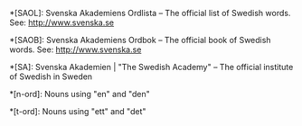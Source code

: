 
*[SAOL]: Svenska Akademiens Ordlista – The official list of Swedish words. See: http://www.svenska.se

*[SAOB]: Svenska Akademiens Ordbok – The official book of Swedish words. See: http://www.svenska.se

*[SA]: Svenska Akademien | "The Swedish Academy" – The official institute of Swedish in Sweden

*[n-ord]: Nouns using "en" and "den"

*[t-ord]: Nouns using "ett" and "det"
